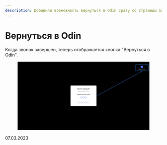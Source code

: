 ```yaml
---
description: Добавили возможность вернуться в Odin сразу со страницы завершения видеозвонка
---
```


# Вернуться в Odin

Когда звонок завершен, теперь отображается кнопка "Вернуться в Odin".&#x20;

<figure><img src="../../.gitbook/assets/image (742).png" alt=""><figcaption></figcaption></figure>

07.03.2023
